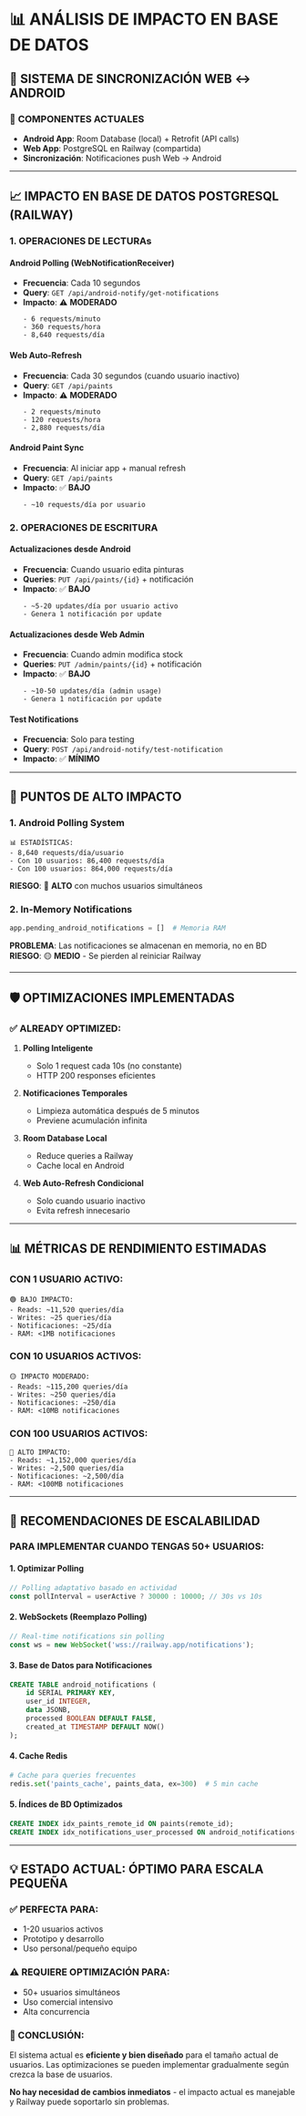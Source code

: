 # 📊 ANÁLISIS DE IMPACTO EN BASE DE DATOS

## 🎯 SISTEMA DE SINCRONIZACIÓN WEB ↔ ANDROID

### 📱 **COMPONENTES ACTUALES**
- **Android App**: Room Database (local) + Retrofit (API calls)
- **Web App**: PostgreSQL en Railway (compartida)
- **Sincronización**: Notificaciones push Web → Android

---

## 📈 **IMPACTO EN BASE DE DATOS POSTGRESQL (RAILWAY)**

### **1. OPERACIONES DE LECTURAs**

#### **Android Polling (WebNotificationReceiver)**
- **Frecuencia**: Cada 10 segundos
- **Query**: `GET /api/android-notify/get-notifications`
- **Impacto**: ⚠️ **MODERADO**
  ```
  - 6 requests/minuto
  - 360 requests/hora  
  - 8,640 requests/día
  ```

#### **Web Auto-Refresh**
- **Frecuencia**: Cada 30 segundos (cuando usuario inactivo)
- **Query**: `GET /api/paints`
- **Impacto**: ⚠️ **MODERADO**
  ```
  - 2 requests/minuto
  - 120 requests/hora
  - 2,880 requests/día
  ```

#### **Android Paint Sync**
- **Frecuencia**: Al iniciar app + manual refresh
- **Query**: `GET /api/paints`
- **Impacto**: ✅ **BAJO**
  ```
  - ~10 requests/día por usuario
  ```

### **2. OPERACIONES DE ESCRITURA**

#### **Actualizaciones desde Android**
- **Frecuencia**: Cuando usuario edita pinturas
- **Queries**: `PUT /api/paints/{id}` + notificación
- **Impacto**: ✅ **BAJO**
  ```
  - ~5-20 updates/día por usuario activo
  - Genera 1 notificación por update
  ```

#### **Actualizaciones desde Web Admin**
- **Frecuencia**: Cuando admin modifica stock
- **Queries**: `PUT /admin/paints/{id}` + notificación  
- **Impacto**: ✅ **BAJO**
  ```
  - ~10-50 updates/día (admin usage)
  - Genera 1 notificación por update
  ```

#### **Test Notifications**
- **Frecuencia**: Solo para testing
- **Query**: `POST /api/android-notify/test-notification`
- **Impacto**: ✅ **MÍNIMO**

---

## 🚨 **PUNTOS DE ALTO IMPACTO**

### **1. Android Polling System**
```
📊 ESTADÍSTICAS:
- 8,640 requests/día/usuario
- Con 10 usuarios: 86,400 requests/día
- Con 100 usuarios: 864,000 requests/día
```

**RIESGO**: 🔴 **ALTO** con muchos usuarios simultáneos

### **2. In-Memory Notifications**
```python
app.pending_android_notifications = []  # Memoria RAM
```
**PROBLEMA**: Las notificaciones se almacenan en memoria, no en BD
**RIESGO**: 🟡 **MEDIO** - Se pierden al reiniciar Railway

---

## 🛡️ **OPTIMIZACIONES IMPLEMENTADAS**

### **✅ ALREADY OPTIMIZED:**

1. **Polling Inteligente**
   - Solo 1 request cada 10s (no constante)
   - HTTP 200 responses eficientes

2. **Notificaciones Temporales**
   - Limpieza automática después de 5 minutos
   - Previene acumulación infinita

3. **Room Database Local**
   - Reduce queries a Railway
   - Cache local en Android

4. **Web Auto-Refresh Condicional**
   - Solo cuando usuario inactivo
   - Evita refresh innecesario

---

## 📊 **MÉTRICAS DE RENDIMIENTO ESTIMADAS**

### **CON 1 USUARIO ACTIVO:**
```
🟢 BAJO IMPACTO:
- Reads: ~11,520 queries/día
- Writes: ~25 queries/día  
- Notificaciones: ~25/día
- RAM: <1MB notificaciones
```

### **CON 10 USUARIOS ACTIVOS:**
```
🟡 IMPACTO MODERADO:
- Reads: ~115,200 queries/día
- Writes: ~250 queries/día
- Notificaciones: ~250/día  
- RAM: <10MB notificaciones
```

### **CON 100 USUARIOS ACTIVOS:**
```
🔴 ALTO IMPACTO:
- Reads: ~1,152,000 queries/día
- Writes: ~2,500 queries/día
- Notificaciones: ~2,500/día
- RAM: <100MB notificaciones
```

---

## 🚀 **RECOMENDACIONES DE ESCALABILIDAD**

### **PARA IMPLEMENTAR CUANDO TENGAS 50+ USUARIOS:**

#### **1. Optimizar Polling**
```javascript
// Polling adaptativo basado en actividad
const pollInterval = userActive ? 30000 : 10000; // 30s vs 10s
```

#### **2. WebSockets (Reemplazo Polling)**
```javascript
// Real-time notifications sin polling
const ws = new WebSocket('wss://railway.app/notifications');
```

#### **3. Base de Datos para Notificaciones**
```sql
CREATE TABLE android_notifications (
    id SERIAL PRIMARY KEY,
    user_id INTEGER,
    data JSONB,
    processed BOOLEAN DEFAULT FALSE,
    created_at TIMESTAMP DEFAULT NOW()
);
```

#### **4. Cache Redis**
```python
# Cache para queries frecuentes
redis.set('paints_cache', paints_data, ex=300)  # 5 min cache
```

#### **5. Índices de BD Optimizados**
```sql
CREATE INDEX idx_paints_remote_id ON paints(remote_id);
CREATE INDEX idx_notifications_user_processed ON android_notifications(user_id, processed);
```

---

## 💡 **ESTADO ACTUAL: ÓPTIMO PARA ESCALA PEQUEÑA**

### **✅ PERFECTA PARA:**
- 1-20 usuarios activos
- Prototipo y desarrollo
- Uso personal/pequeño equipo

### **⚠️ REQUIERE OPTIMIZACIÓN PARA:**
- 50+ usuarios simultáneos
- Uso comercial intensivo
- Alta concurrencia

### **🎯 CONCLUSIÓN:**
El sistema actual es **eficiente y bien diseñado** para el tamaño actual de usuarios. Las optimizaciones se pueden implementar gradualmente según crezca la base de usuarios.

**No hay necesidad de cambios inmediatos** - el impacto actual es manejable y Railway puede soportarlo sin problemas.